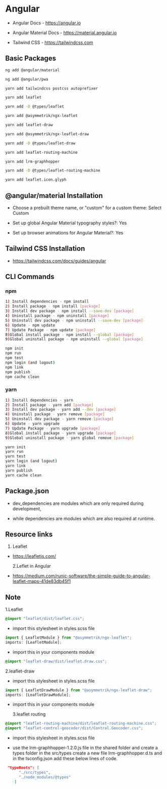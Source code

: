 # Angular

- Angular Docs - <https://angular.io>

- Angular Material Docs - <https://material.angular.io>

- Tailwind CSS - <https://tailwindcss.com>

## Basic Packages

```bash
ng add @angular/material

ng add @angular/pwa

yarn add tailwindcss postcss autoprefixer

yarn add leaflet

yarn add -D @types/leaflet

yarn add @asymmetrik/ngx-leaflet

yarn add leaflet-draw

yarn add @asymmetrik/ngx-leaflet-draw

yarn add -D @types/leaflet-draw

yarn add leaflet-routing-machine

yarn add lrm-graphhopper

yarn add -D @types/leaflet-routing-machine

yarn add leaflet.icon.glyph


```

## @angular/material Installation

- Choose a prebuilt theme name, or "custom" for a custom theme: Select Custom

- Set up global Angular Material typography styles?: Yes

- Set up browser animations for Angular Material?: Yes

## Tailwind CSS Installation

- <https://tailwindcss.com/docs/guides/angular>

## CLI Commands

### npm

```bash
1) Install dependencies - npm install
2) Install package - npm install [package]
3) Install dev package - npm install --save-dev [package]
4) Uninstall package - npm uninstall [package]
5) Uninstall dev package - npm uninstall --save-dev [package]
6) Update - npm update
7) Update Package - npm update [package]
8)Global install package - npm install --global [package]
9)Global uninstall package - npm uninstall --global [package]

npm init
npm run
npm test
npm login (and logout)
npm link
npm publish
npm cache clean
```

### yarn

```bash
1) Install dependencies - yarn
2) Install package - yarn add [package]
3) Install dev package - yarn add --dev [package]
4) Uninstall package - yarn remove [package]
5) Uninstall dev package - yarn remove [package]
6) Update - yarn upgrade
7) Update Package - yarn upgrade [package]
8)Global install package - yarn upgrade [package]
9)Global uninstall package - yarn global remove [package]

yarn init
yarn run
yarn test
yarn login (and logout)
yarn link
yarn publish
yarn cache clean
```

## Package.json

- dev_dependencies are modules which are only required during development,

- while dependencies are modules which are also required at runtime.

## Resource links

1. Leaflet

- <https://leafletjs.com/>

  2.Leflet in Angular

- <https://medium.com/runic-software/the-simple-guide-to-angular-leaflet-maps-41de83db45f1>

## Note

1.Leaflet

```scss
@import "leaflet/dist/leaflet.css";
```

- import this stylesheet in styles.scss file

```ts
import { LeafletModule } from "@asymmetrik/ngx-leaflet";
imports: [LeafletModule];
```

- import this in your components module

```scss
@import "leaflet-draw/dist/leaflet.draw.css";
```

2.leaflet-draw

- import this stylesheet in styles.scss file

```ts
import { LeafletDrawModule } from "@asymmetrik/ngx-leaflet-draw";
imports: [LeafletDrawModule];
```

- import this in your components module

  3.leaflet routing

```scss
@import "leaflet-routing-machine/dist/leaflet-routing-machine.css";
@import "leaflet-control-geocoder/dist/Control.Geocoder.css";
```

- import this stylesheet in styles.scss file

- use the lrm-graphhopper-1.2.0.js file in the shared folder
  and create a types folder in the src/types create a new file lrm-graphhopper.d.ts
  and in the tsconfig.json add these below lines of code.

```json
 "typeRoots": [
      "./src/types",
      "./node_modules/@types"
    ]
```
